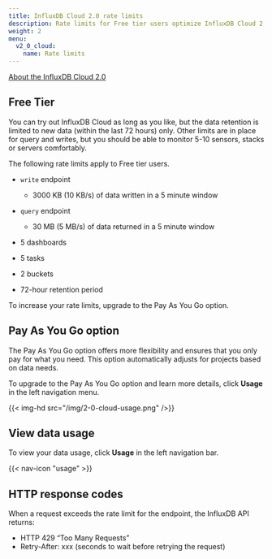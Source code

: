 ```yaml
---
title: InfluxDB Cloud 2.0 rate limits
description: Rate limits for Free tier users optimize InfluxDB Cloud 2.0 services.
weight: 2
menu:
  v2_0_cloud:
    name: Rate limits
---
```



[About the InfluxDB Cloud 2.0](/)

## Free Tier

You can try out InfluxDB Cloud as long as you like, 
but the data retention is limited to new data (within the last 72 hours) only. 
Other limits are in place for query and writes, 
but you should be able to monitor 5-10 sensors, stacks or servers comfortably.

The following rate limits apply to Free tier users.

- `write` endpoint
  - 3000 KB (10 KB/s) of data written in a 5 minute window

- `query` endpoint
  - 30 MB (5 MB/s) of data returned in a 5 minute window

- 5 dashboards
- 5 tasks
- 2 buckets
- 72-hour retention period

To increase your rate limits, upgrade to the Pay As You Go option.

## Pay As You Go option

The Pay As You Go option offers more flexibility and ensures that you only pay for what you need. 
This option automatically adjusts for projects based on data needs.

To upgrade to the Pay As You Go option and learn more details, 
click **Usage** in the left navigation menu.

{{< img-hd src="/img/2-0-cloud-usage.png" />}}

## View data usage

To view your data usage, click **Usage** in the left navigation bar.

{{< nav-icon "usage" >}}

## HTTP response codes

When a request exceeds the rate limit for the endpoint, the InfluxDB API returns:

- HTTP 429 “Too Many Requests”
- Retry-After: xxx (seconds to wait before retrying the request)
